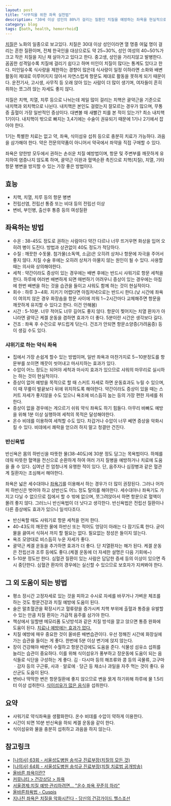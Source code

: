 ```yaml
---
layout: post
title: "사무직을 위한 좌욕 실천법"
description: "30세 이상 성인의 80%가 걸리는 질환인 치질을 예방하는 좌욕을 현실적으로 실천하는 방법"
category: blog
tags: [bath, health, hemorrhoid]
---
```


[치질](https://namu.wiki/w/%EC%B9%98%EC%A7%88)은 노화의 일종으로 보고있다. 치질은 30대 이상 성인이라면 열 명중 여덟 명이 걸리는 흔한 질환이며, 전체 한국인을 대상으로도 약 25~30%, 성인 여성의 40~50%가 크고 작은 치질을 지닌 채 살아가고 있다고 한다. 중고생, 성인을 가리지않고 발병한다. 꼼꼼한 성격일수록 치질에 걸리기 쉽다고 하며 미인이 치질이 많다는 통계도 있다고 한다. 미인일수록 식사량을 제한하는 경향이 많은데 식사량이 일정 이하라면 소화와 배변 활동이 제대로 이루어지지 않아서 자연스럽게 항문도 제대로 활동을 못하게 되기 때문이다. 운전기사, 고시생, 사무직 등 오래 앉아 있는 사람이 더 많이 생기며, 여자들이 흔히 취하는 쪼그려 앉는 자세도 좋지 않다.

치질은 치핵, 치열, 치루 등으로 나뉘는데 제일 많이 걸리는 치핵은 괄약근을 기준으로 내치핵과 외치핵으로 나뉜다. 내치핵은 본인도 걸렸는지 잘모르는 경우가 많으며, 무통증 출혈이 가장 일반적인 증상이다. 대변볼 때 새빨간 피를 본 적이 있는가? 최소 내치핵 1기이다. 내치핵이 밖으로 빠지는 3,4기에는 수술이 권유되기 때문에 1기나 2기에서 잡아야 한다. 

1기는 특별한 치료는 없고 약, 좌욕, 식이섬유 섭취 등으로 충분히 치료가 가능하다. 과음을 삼가해야 한다. 약은 전문의약품이 아니어서 약국에서 좌약을 직접 구매할 수 있다.

좌욕은 양한방 모두에서 권하는 손쉬운 치질 예방법이며, 항문 및 주변부를 깨끗하게 유지하여 염증나지 않도록 하며, 괄약근 이완과 혈액순환 촉진으로 치핵(치질), 치열, 기타 항문 병변을 방지할 수 있는 가장 좋은 방법이다. 

## 효능

- 치핵, 치열, 치루 등의 항문 병변
- 전립선염, 전립선 통증 또는 비대 등의 전립선 이상
- 변비, 부인병, 출산후 통증 등의 여성질환

## 좌욕하는 방법

- 수온 : 38-45도 정도로 권하는 사람마다 약간 다르나 너무 뜨거우면 화상을 입어 오히려 병이 도진다. 방법과 상관없이 40도 정도가 적당하다.
- 수질 : 깨끗한 수돗물. 첨가물(소독액, 소금)은 오히려 상처나 항문에 자극을 주어서 좋지 않다. 치질 수술 후에는 오히려 상처가 아물지 않는 원인이 될 수 있다. 사용할 때는 의사와 상의해야한다.
- 세척 : 약간이라도 증상이 있는 경우에는 배변 후에는 반드시 샤워기로 항문 세척을 한다. 하루에 여러번 배변하게 되면 매번하기 어려우니 증상이 있는 경우에는 아침에 한번 배변을 하는 것을 습관을 들이고 샤워도 함께 하는 것이 현실적이다.
- 회수 : 하루 3∼4회. 지키기 어렵다면 아침저녁으로는 반드시 한다.(낮 시간에 좌욕이 여의치 않은 경우 화장솜을 항문 사이에 끼워 1∼2시간마다 교체해주면 항문을 깨끗하게 유지할 수 있다고 한다. 이건 안해봄)
- 시간 : 5-10분. 너무 적어도 너무 길어도 좋지 않다. 항문이 찢어지는 치열 환자가 아니라면 괄약근 케겔 운동을 겸하면 효과가 더 좋다. 5분이란 시간은 생각보다 길다.
- 건조 : 좌욕 후 수건으로 부드럽게 닦는다. 건조가 안되면 항문소양증(가려움증) 등이 생길 수도 있다.

### 샤위기로 하는 약식 좌욕

- 집에서 가장 손쉽게 할수 있는 방법이며, 일반 좌욕과 마찬가지로 5∼10분정도를 항문부를 쏘이면 깨끗이 씻어내고 마사지하는 효과가 있다.
- 수압이 어느 정도는 되어야 세척과 마사지 효과가 있으므로 샤워의 마무리로 실시하는 하는 것이 현실적이다.
- 증상이 없어 예방을 목적으로 할 때 스커트 자세로 하면 운동효과도 누릴 수 있으며, 이 때 무릎이 발끝보다 뒤에 위치하도록 해야한다. 약간이라도 증상이 있을 때는 스커트 자세가 좋지않을 수도 있으니 욕조에 비스듬히 눕는 등의 가장 편한 자세를 취한다.
- 증상이 없을 경우에는 게으르기 쉬워 약식 좌욕도 하기 힘들다. 아무리 바빠도 예방을 위해 1분 이상 실행하여 세척의 목적은 달성해야한다.
- 온수 비데를 이용하여 세척할 수도 있다. 차갑거나 수압이 너무 쎄면 증상을 악화시킬 수 있다. 비데에서 쾌락을 얻으려 하지 말고 청결만 건진다.

### 반신욕법

반신욕은 몸의 하반신을 따뜻한 물(38-40도)에 30분 정도 담그는 목욕법이다. 하체를 데워 따뜻한 혈액을 전신으로 순환하게 하여 여러 가지 질병을 예방하거나 치료에 도움을 줄 수 있다. 십여년 전 엄청나게 유행한 적이 있다. 단, 음주자나 심장병과 같은 혈관계 질환자는 조심해서 해야한다.

좌욕은 넓은 세수대야나 [좌욕기](http://www.enuri.com/view/Listmp3.jsp?cate=05101302&from=search&islist=Y&skeyword=%EC%A2%8C%EC%9A%95%EA%B8%B0&cate_keyword=Y&hyphen_2=false)를 이용해서 하는 경우가 더 많이 권장된다. 그러나 어차피 하반신은 벗어야 하고 상반신도 어느 정도 탈의를 해야한다. 세수대야나 좌욕기도 가지고 다닐 수 없으므로 집에서 할 수 밖에 없으며, 쪼그려앉아서 하면 항문으로 혈액이 몰려 좋지 않다. 그러느니 반신욕법이 더 낫다고 생각한다. 반신욕법은 전립선 질환이나 다른 증상에도 효과가 있으니 일석다조다.

- 반신욕할 때도 샤워기로 항문 세척을 먼저 한다.
- 40-43도의 깨끗한 물에 하반신 또는 적어도 엉덩이 아래는 다 잠기도록 한다. 굳이 물을 끓여서 식혀서 까지 할 필요는 없다. 필요없는 정성은 들이지 않는다.
- 욕조 모양대로 비스듬히 누운 자세가 좋다.
- 괄약근 케겔 운동을 추가하면 효과가 더 좋다. 단 치열환자는 해가 된다. 케겔 운동은 전립선과 조루 등에도 좋다.(케겔 운동에 더 자세한 설명은 다음 기회에~)
- 5-10분 정도만 한다. 심혈관 질환이 있는 사람은 답답한 증세 등의 이상이 있으면 즉시 중단한다. 심혈관 환자의 경우에는 실신할 수 있으므로 보호자가 지켜봐야 한다.

## 그 외 도움이 되는 방법

- 평소 장시간 고정자세로 있는 것을 피하고 수시로 자세를 바꾸거나 가벼운 체조를 하는 것도 항문건강과 치질 예방에 도움이 된다. 
- 술은 말초혈관을 확장시키고 혈류량을 증가시켜 치핵 부위에 출혈과 통증을 유발할 수 있는 만큼 치질 환자는 가급적 음주를 삼가야 한다. 
- 책상에서 일할땐 메모리폼 도넛방석과 같은 치질 방석을 깔고 앉으면 통증 완화에 도움이 된다. [치료나 예방에는 효과가 없다.](http://yanghospital.tistory.com/148)
- 치질 예방에 매우 중요한 것이 올바른 배변습관이다. 우선 정해진 시간에 화장실에 가는 습관을 들이는 게 좋다. 한번에 5분 이상 변기에 앉지 않는다.
- 장이 건강해야 배변이 수월하고 항문건강에도 도움을 준다. 식물성 섬유소 섭취를 늘리는 습관이 중요하다. 이를 위해 식이섬유가 풍부하고 장운동에 도움이 되는 음식들로 식단을 구성하는 게 좋다. 김ㆍ다시마 등의 해조류와 콩 등의 곡물류, 고구마ㆍ감자 등의 구근류, 사과ㆍ알로에ㆍ당근 등 채소나 과일을 자주 먹는 것이 좋다. 유산균도 도움이 된다.
- 변비나 딱딱한 변은 항문질환에 좋지 않으므로 변을 묽게 하기위해 하루에 물 1.5리터 이상 섭취한다. [식이섬유가 많은 음식](http://health.chosun.com/site/data/html_dir/2011/11/24/2011112402108.html)을 섭취한다.

## 요약

- 샤워기로 약식좌욕을 생활화한다. 온수 비데를 수압이 약하게 이용한다.
- 시간이 되면 10분 반신욕을 하되 케겔 운동을 같이 한다.
- 식이섬유와 물을 충분히 섭취하고 과음을 하지 않는다.

## 참고링크

- [[나의사] 63회 - 서울성도병원 송석규 진료부장(치질의 모든 것)](https://soundcloud.com/docdocdoc/63-1?in=docdocdoc/sets/iam_doctor_s2#t=1h2m15s)
- [[나의사] 64회 - 서울성도병원 송석규 진료부장(치칠 치료법 공개방송)](https://soundcloud.com/docdocdoc/64-1?in=docdocdoc/sets/iam_doctor_s2#t=52m48s)
- [올바른 좌욕이란?](http://blog.daum.net/docgs/6279132)
- [커뮤니티 > 건강상담 > 좌욕](http://www.youngwol.org/bbs/board.php?bo_table=health_talk&wr_id=560)
- [서울경제:치질 예방·관리하려면… "온수 좌욕 꾸준히 하라"](http://economy.hankooki.com/lpage/entv/201109/e2011091517265994230.htm)
- [올바른좌욕법 - Cuspis](http://cuspis.net/%EC%98%AC%EB%B0%94%EB%A5%B8%EC%A2%8C%EC%9A%95%EB%B2%95/)
- [지나친 좌욕은 치질을 악화시킨다 - 당신의 건강가이드 헬스조선](http://health.chosun.com/healthyLife/column_view.jsp?idx=8145)

